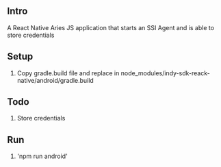 ## Intro
A React Native Aries JS application that starts an SSI Agent and is able to store credentials

## Setup
1. Copy gradle.build file and replace in node_modules/indy-sdk-reack-native/android/gradle.build

## Todo
1. Store credentials

## Run
1. 'npm run android'